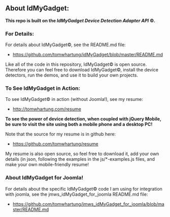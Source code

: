 
## About IdMyGadget:

**This repo is built on the _IdMyGadget Device Detection Adapter API_ &copy;.**

### For Details:
For details about IdMyGadget&copy;, see the README.md file:
* https://github.com/tomwhartung/idMyGadget/blob/master/README.md

Like all of the code in this repository, IdMyGadget&copy; is open source.
Therefore you can feel free to download IdMyGadget&copy;, install the device detectors, run the demos, and use it to build your own projects.

### To See IdMyGadget in Action:
To see IdMyGadget&copy; in action (without Joomla!), see my resume:
* http://tomwhartung.com/resume

**To see the power of device detection, when coupled with jQuery Mobile, be sure to visit the site using both a mobile phone and a desktop PC!**

Note that the source for my resume is in github here:
* https://github.com/tomwhartung/resume

My resume is also open source, so feel free to download it, add your own details (in json, following the examples in the js/*-examples.js files, and make your own mobile-friendly resume!

### About IdMyGadget for Joomla!
For details about the specific IdMyGadget&copy; code I am using for integration with joomla, see the jmws_idMyGadget_for_joomla README.md file:
* https://github.com/tomwhartung/jmws_idMyGadget_for_joomla/blob/master/README.md


